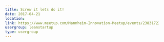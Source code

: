```yaml
---
title: Screw it lets do it!
date: 2017-04-21
location: 
link: https://www.meetup.com/Mannheim-Innovation-Meetup/events/238317234/
usergroup: leanstartup
type: usergroup
---
```


